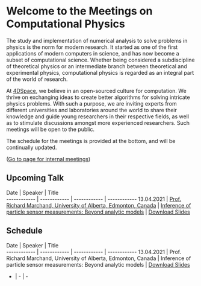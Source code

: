 # Welcome to the Meetings on Computational Physics

The study and implementation of numerical analysis to solve problems in physics is the norm for modern research. It started as one of the first applications of modern computers in science, and has now become a subset of computational science. Whether being considered a subdiscipline of theoretical physics or an intermediate branch between theoretical and experimental physics, computational physics is regarded as an integral part of the world of research.

At [4DSpace](https://www.mn.uio.no/fysikk/english/research/projects/4dspace/), we believe in an open-sourced culture for computation. We thrive on exchanging ideas to create better algorithms for solving intricate physics problems. With such a purpose, we are inviting experts from different universities and laboratories around the world to share their knowledge and guide young researchers in their respective fields, as well as to stimulate discussions amongst more experienced researchers. Such meetings will be open to the public.

The schedule for the meetings is provided at the bottom, and will be continually updated.

([Go to page for internal meetings](internal.md))

## Upcoming Talk

Date | Speaker | Title      
------------ | ------------ | ------------ | ------------
13.04.2021 | [Prof. Richard Marchand, University of Alberta, Edmonton, Canada](https://sites.ualberta.ca/~rmarchan/) | [Inference of particle sensor measurements: Beyond analytic models](lectures/lec-01.md) | [Download Slides](lectures/assets/slides/talk01.pdf)

<!--
<script src="https://cdn.logwork.com/widget/countdown.js"></script>
<a href="https://logwork.com/countdown-timer" class="countdown-timer" data-timezone="Europe/Oslo" data-date="2021-04-13 16:00">The meeting will start in</a>
-->
## Schedule

Date | Speaker | Title      
------------ | ------------ | ------------ | ------------
13.04.2021 | Prof. Richard Marchand, University of Alberta, Edmonton, Canada | Inference of particle sensor measurements: Beyond analytic models | [Download Slides](lectures/assets/slides/talk01.pdf)
- | - | - 
